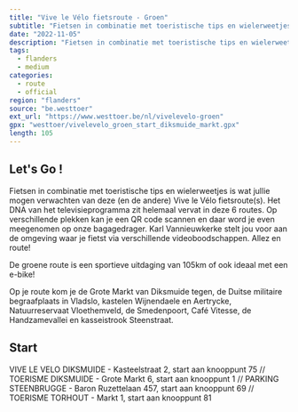 ```yaml
---
title: "Vive le Vélo fietsroute - Groen"
subtitle: "Fietsen in combinatie met toeristische tips en wielerweetjes is wat jullie mogen verwachten van deze (en de andere) Vive le Vélo fietsroute(s)"
date: "2022-11-05"
description: "Fietsen in combinatie met toeristische tips en wielerweetjes is wat jullie mogen verwachten van deze (en de andere) Vive le Vélo fietsroute(s)" 
tags:
  - flanders
  - medium
categories: 
  - route
  - official
region: "flanders"
source: "be.westtoer"
ext_url: "https://www.westtoer.be/nl/vivelevelo-groen"
gpx: "westtoer/vivelevelo_groen_start_diksmuide_markt.gpx"
length: 105
---
```


## Let's Go !

Fietsen in combinatie met toeristische tips en wielerweetjes is wat jullie mogen verwachten van deze (en de andere) Vive le Vélo fietsroute(s). Het DNA van het televisieprogramma zit helemaal vervat in deze 6 routes. Op verschillende plekken kan je een QR code scannen en daar word je even meegenomen op onze bagagedrager. Karl Vannieuwkerke stelt jou voor aan de omgeving waar je fietst via verschillende videoboodschappen. Allez en route!

De groene route is een sportieve uitdaging van 105km of ook ideaal met een e-bike! 

Op je route kom je de Grote Markt van Diksmuide tegen, de Duitse militaire begraafplaats in Vladslo, kastelen Wijnendaele en Aertrycke, Natuurreservaat Vloethemveld, de Smedenpoort, Café Vitesse, de Handzamevallei en kasseistrook Steenstraat.

## Start 

VIVE LE VELO DIKSMUIDE - Kasteelstraat 2, start aan knooppunt 75 // TOERISME DIKSMUIDE - Grote Markt 6, start aan knooppunt 1 // PARKING STEENBRUGGE - Baron Ruzettelaan 457, start aan knooppunt 69 // TOERISME TORHOUT - Markt 1, start aan knooppunt 81 


